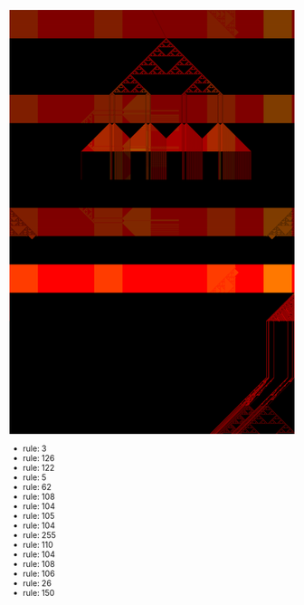 ![photo](./output.png) 
 * rule: 3
* rule: 126
* rule: 122
* rule: 5
* rule: 62
* rule: 108
* rule: 104
* rule: 105
* rule: 104
* rule: 255
* rule: 110
* rule: 104
* rule: 108
* rule: 106
* rule: 26
* rule: 150
